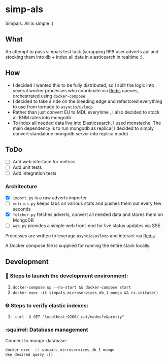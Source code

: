 # simp-als
Simpals. All is simple :)

## What

An attempt to pass simpals test task (scrapping 999 user adverts api and stocking them into db + index all data in 
elasticearch in realtime :).

## How
* I decided I wanted this to be fully distributed, so I split the logic into several worker processes who coordinate via [Redis][redis] queues, orchestrated using `docker-compose`
* I decided to take a ride on the bleeding edge and refactored everything to use from tornado to `asyncio/uvloop`
* Rather than just convert EU to MDL everytime , I also decided to stock all BNM rates into mongodb
* To index all needed data live into Elasticsearch, I used monstache. The main dependency is to run mongodb as replica( I decided to simply convert standalone mongodb server into replica mode) 


## ToDo

* [ ] Add web interface for metrics
* [ ] Add unit tests
* [ ] Add integration tests

### Architecture

* [x] `import.py` is a raw adverts importer
* [ ] `metrics.py` keeps tabs on various stats and pushes them out every few seconds 
* [x] `fetcher.py` fetches adverts, convert all needed data and stores them on MongoDB
* [ ] `web.py` provides a simple web front-end for live status updates via SSE.

Processes are written to leverage `asyncio/uvloop` and interact via [Redis][redis] 

A Docker compose file is supplied for running the entire stack locally.

[redis]: http://redis.io
[aiohttp]: https://aiohttp.readthedocs.io/en/stable/
[elasticsearch]: https://www.elastic.co/
[monstache]: https://github.com/rwynn/monstache

## Development


### :construction: Steps to launch the development environment:
1. `docker-compose up --no-start && docker-compose start`
2. `docker exec -it simpals_microservices_db_1 mongo && rs.initate()`



### :globe_with_meridians: Steps to verify elastic indexes:
1. ` curl -X GET "localhost:9200/_cat/nodes?v&pretty"`


### :squirrel: Database management
Connect to mongo-database:
```bash
docker exec -it simpals_microservices_db_1 mongo
Use desired query :))
```
